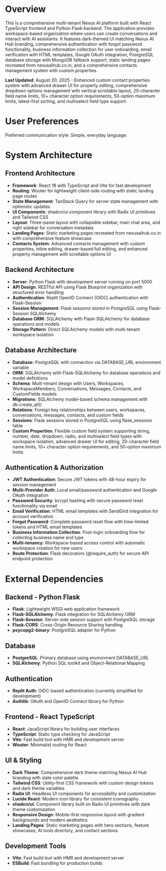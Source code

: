 # Overview

This is a comprehensive multi-tenant Nexus AI platform built with React TypeScript frontend and Python Flask backend. The application provides workspace-based organization where users can create conversations and interact with AI assistants. It features dark-themed UI matching Nexus AI Hub branding, comprehensive authentication with forgot password functionality, business information collection for user onboarding, email verification with HTML templates, Google OAuth integration, PostgreSQL database storage with MongoDB fallback support, static landing pages recreated from nexusaihub.co.in, and a comprehensive contacts management system with custom properties.

**Last Updated**: August 20, 2025 - Enhanced custom contact properties system with advanced drawer UI for property editing, comprehensive dropdown options management with vertical scrollable layout, 20-character field name limits, 10+ character option requirements, 50-option maximum limits, latest-first sorting, and multiselect field type support.

# User Preferences

Preferred communication style: Simple, everyday language.

# System Architecture

## Frontend Architecture
- **Framework**: React 18 with TypeScript and Vite for fast development
- **Routing**: Wouter for lightweight client-side routing with static landing page routes
- **State Management**: TanStack Query for server state management with optimistic updates
- **UI Components**: shadcn/ui component library with Radix UI primitives and Tailwind CSS
- **Layout**: Three-panel layout with collapsible sidebar, main chat area, and right sidebar for conversation metadata
- **Landing Pages**: Static marketing pages recreated from nexusaihub.co.in with comprehensive feature showcase
- **Contacts System**: Advanced contacts management with custom properties, inline editing, drawer-based full editing, and enhanced property management with scrollable options UI

## Backend Architecture
- **Server**: Python Flask with development server running on port 5000
- **API Design**: RESTful API using Flask Blueprint organization with structured error handling
- **Authentication**: Replit OpenID Connect (OIDC) authentication with Flask-Session
- **Session Management**: Flask sessions stored in PostgreSQL using Flask-Session SQLAlchemy
- **Database ORM**: SQLAlchemy with Flask-SQLAlchemy for database operations and models
- **Storage Pattern**: Direct SQLAlchemy models with multi-tenant workspace isolation

## Database Architecture
- **Database**: PostgreSQL with connection via DATABASE_URL environment variable
- **ORM**: SQLAlchemy with Flask-SQLAlchemy for database operations and model definitions
- **Schema**: Multi-tenant design with Users, Workspaces, WorkspaceMembers, Conversations, Messages, Contacts, and CustomFields models
- **Migrations**: SQLAlchemy model-based schema management with db.create_all()
- **Relations**: Foreign key relationships between users, workspaces, conversations, messages, contacts, and custom fields
- **Sessions**: Flask sessions stored in PostgreSQL using flask_sessions table
- **Custom Properties**: Flexible custom field system supporting string, number, date, dropdown, radio, and multiselect field types with workspace isolation, advanced drawer UI for editing, 20-character field name limits, 10+ character option requirements, and 50-option maximum limits

## Authentication & Authorization
- **JWT Authentication**: Secure JWT tokens with 48-hour expiry for session management
- **Multi-Provider Auth**: Local email/password authentication and Google OAuth integration
- **Password Security**: bcrypt hashing with secure password reset functionality via email
- **Email Verification**: HTML email templates with SendGrid integration for account verification
- **Forgot Password**: Complete password reset flow with time-limited tokens and HTML email templates
- **Business Information Collection**: Post-login onboarding flow for collecting business name and type
- **Multi-tenancy**: Workspace-based access control with automatic workspace creation for new users
- **Route Protection**: Flask decorators (@require_auth) for secure API endpoint protection

# External Dependencies

## Backend - Python Flask
- **Flask**: Lightweight WSGI web application framework
- **Flask-SQLAlchemy**: Flask integration for SQLAlchemy ORM
- **Flask-Session**: Server-side session support with PostgreSQL storage
- **Flask-CORS**: Cross-Origin Resource Sharing handling
- **psycopg2-binary**: PostgreSQL adapter for Python

## Database
- **PostgreSQL**: Primary database using environment DATABASE_URL
- **SQLAlchemy**: Python SQL toolkit and Object-Relational Mapping

## Authentication
- **Replit Auth**: OIDC-based authentication (currently simplified for development)
- **Authlib**: OAuth and OpenID Connect library for Python

## Frontend - React TypeScript
- **React**: JavaScript library for building user interfaces
- **TypeScript**: Static type checking for JavaScript
- **Vite**: Fast build tool with HMR and development server
- **Wouter**: Minimalist routing for React

## UI & Styling
- **Dark Theme**: Comprehensive dark theme matching Nexus AI Hub branding with slate color palette
- **Tailwind CSS**: Utility-first CSS framework with custom design tokens and dark theme variables
- **Radix UI**: Headless UI components for accessibility and customization
- **Lucide React**: Modern icon library for consistent iconography
- **shadcn/ui**: Component library built on Radix UI primitives with dark theme customization
- **Responsive Design**: Mobile-first responsive layout with gradient backgrounds and modern aesthetics
- **Landing Pages**: Static marketing pages with hero sections, feature showcases, AI tools directory, and contact sections

## Development Tools
- **Vite**: Fast build tool with HMR and development server
- **ESBuild**: Fast bundling for production builds